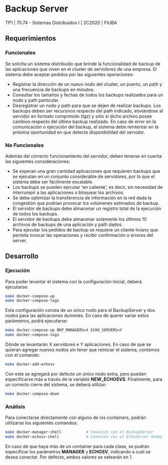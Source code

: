 # Backup Server
TP1 | 75.74 - Sistemas Distribuidos I | 2C2020 | FIUBA

## Requerimientos 

### Funcionales

Se solicita un sistema distribuido que brinde la funcionalidad de backup de las aplicaciones que viven en el cluster de servidores de una empresa. El sistema debe aceptar pedidos por las siguientes operaciones:
* Registrar la dirección de un nuevo nodo del cluster, un puerto, un path y una frecuencia de backups en minutos.
* Consultar los tamaños y fechas de todos los backups realizados para un nodo y path particular.
* Desregistrar un nodo y path para que se dejen de realizar backups.
Los backups deben ser recursivos respecto del path indicado, enviándose al servidor en formato comprimido (tgz) y sólo si dicho archivo posee cambios respecto del último backup realizado. En caso de error en la comunicación o ejecución del backup, el sistema debe reintentar en la próxima oportunidad en que detecte disponibilidad del servidor. 

### No Funcionales

Además del correcto funcionamiento del servidor, deben tenerse en cuenta las siguientes consideraciones:

* Se esperan una gran cantidad aplicaciones que requieren backups que se ejecutan en un conjunto considerable de servidores, por lo que el sistema debe ser fácilmente escalable.
* Los backups se pueden ejecutar 'en caliente', es decir, sin necesidad de interrumpir a las aplicaciones o bloquear los archivos.
* Se debe optimizar la transferencia de información en la red dada la congestión que podrían provocar los volúmenes estimados de backup.
* El servidor de backups debe almacenar un registro total de la ejecución de todos los backups.
* El servidor de backups debe almacenar solamente los últimos 10 archivos de backups de una aplicación y path dados.
* Para ejecutar los pedidos de backup se requiere un cliente liviano que permita invocar las operaciones y recibir confirmación o errores del server.

## Desarrollo

### Ejecución

Para poder levantar el sistema con la configuración inicial, deberá ejecutarse:
```bash
make docker-compose-up
make docker-compose-logs
```

Esta configuración consta de un único nodo para el BackupServer y dos nodos para las aplicaciones dummies. En caso de querer variar estos parámetros, podrá ejecutarse:
```bash
make docker-compose-up BKP_MANAGERS=X ECHO_SERVERS=Y
make docker-compose-logs
```

Dónde se levantarán X servidores e Y aplicaciones. En caso de que se quieran agregar nuevos nodos sin tener que reiniciar el sistema, contamos con el comando:
```bash
make docker-add-echosv
```

Con este se agregará por defecto un único nodo extra, pero pueden especificarse más a través de la variable **NEW_ECHOSVS**. Finalmente, para un correcto cierre del sistema, se deberá utilizar:
```bash
make docker-compose-down
```
### Análisis

Para conectarse directamente con alguno de los containers, podrán utilizarse los siguientes comandos:
```bash
make docker-manager-shell			# Conexión con el BackupServer
make docker-echosv-shell			# Conexión con el EchoServer dummy
```
En caso de que haya más de un container para cada clase, se podrán especificar los parámetros **MANAGER** y **ECHOSV**, indicando a cuál se desea conectar. Por defecto, ambos valores se setearán en 1.

